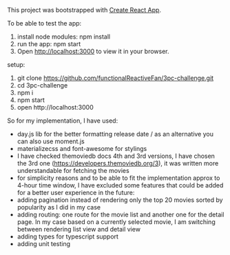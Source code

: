 This project was bootstrapped with [Create React App](https://github.com/facebook/create-react-app).

To be able to test the app:

1) install node modules: npm install
2) run the app: npm start
3) Open [http://localhost:3000](http://localhost:3000) to view it in your browser.

setup:
1) git clone https://github.com/functionalReactiveFan/3pc-challenge.git
2) cd 3pc-challenge
3) npm i
4) npm start
5) open http://localhost:3000

So for my implementation, I have used:
- day.js lib for the better formatting release date / as an alternative you can also use moment.js
- materializecss and font-awesome for stylings
- I have checked themoviedb docs 4th and 3rd versions, I have chosen the 3rd one (https://developers.themoviedb.org/3), it was written more understandable for fetching the movies
- for simplicity reasons and to be able to fit the implementation approx to 4-hour time window, I have excluded some features that could be added for a better user experience in the future:
- adding pagination instead of rendering only the top 20 movies sorted by popularity as I did in my case 
- adding routing: one route for the movie list and another one for the detail page. In my case based on a currently selected movie, I am switching between rendering list view and detail view 
- adding types for typescript support
- adding unit testing


